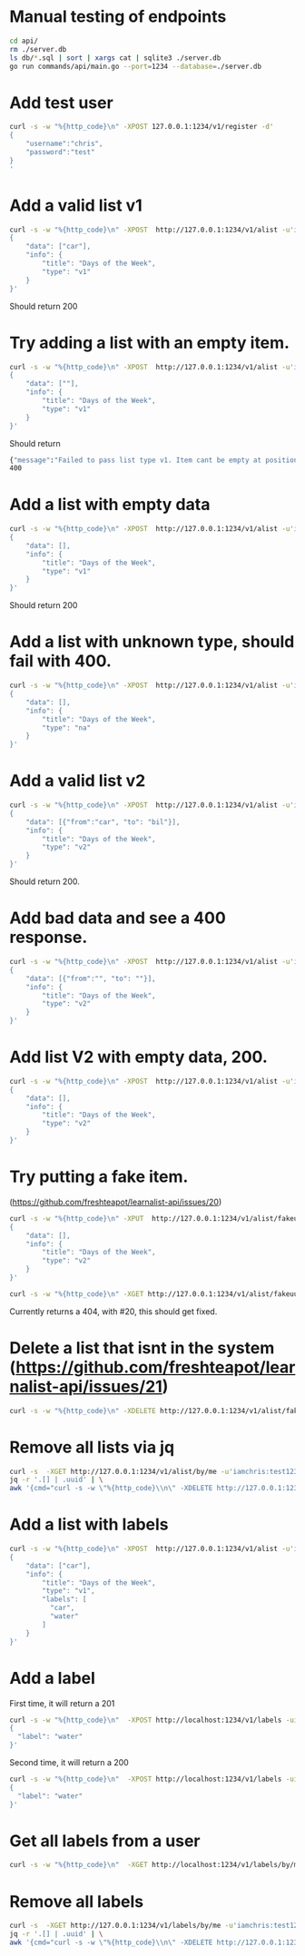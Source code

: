 # Manual testing of endpoints

```sh
cd api/
rm ./server.db
ls db/*.sql | sort | xargs cat | sqlite3 ./server.db
go run commands/api/main.go --port=1234 --database=./server.db
```

# Add test user
```sh
curl -s -w "%{http_code}\n" -XPOST 127.0.0.1:1234/v1/register -d'
{
    "username":"chris",
    "password":"test"
}
'
```

# Add a valid list v1
```sh
curl -s -w "%{http_code}\n" -XPOST  http://127.0.0.1:1234/v1/alist -u'iamchris:test123' -d'
{
    "data": ["car"],
    "info": {
        "title": "Days of the Week",
        "type": "v1"
    }
}'
```
Should return 200


# Try adding a list with an empty item.
```sh
curl -s -w "%{http_code}\n" -XPOST  http://127.0.0.1:1234/v1/alist -u'iamchris:test123' -d'
{
    "data": [""],
    "info": {
        "title": "Days of the Week",
        "type": "v1"
    }
}'
```
Should return
```sh
{"message":"Failed to pass list type v1. Item cant be empty at position 0"}
400
```

# Add a list with empty data
```sh
curl -s -w "%{http_code}\n" -XPOST  http://127.0.0.1:1234/v1/alist -u'iamchris:test123' -d'
{
    "data": [],
    "info": {
        "title": "Days of the Week",
        "type": "v1"
    }
}'
```
Should return 200


# Add a list with unknown type, should fail with 400.
```sh
curl -s -w "%{http_code}\n" -XPOST  http://127.0.0.1:1234/v1/alist -u'iamchris:test123' -d'
{
    "data": [],
    "info": {
        "title": "Days of the Week",
        "type": "na"
    }
}'
```

# Add a valid list v2
```sh
curl -s -w "%{http_code}\n" -XPOST  http://127.0.0.1:1234/v1/alist -u'iamchris:test123' -d'
{
    "data": [{"from":"car", "to": "bil"}],
    "info": {
        "title": "Days of the Week",
        "type": "v2"
    }
}'
```
Should return 200.


# Add bad data and see a 400 response.
```sh
curl -s -w "%{http_code}\n" -XPOST  http://127.0.0.1:1234/v1/alist -u'iamchris:test123' -d'
{
    "data": [{"from":"", "to": ""}],
    "info": {
        "title": "Days of the Week",
        "type": "v2"
    }
}'
```

# Add list V2 with empty data, 200.
```sh
curl -s -w "%{http_code}\n" -XPOST  http://127.0.0.1:1234/v1/alist -u'iamchris:test123' -d'
{
    "data": [],
    "info": {
        "title": "Days of the Week",
        "type": "v2"
    }
}'
```

# Try putting a fake item.
(https://github.com/freshteapot/learnalist-api/issues/20)
```sh
curl -s -w "%{http_code}\n" -XPUT  http://127.0.0.1:1234/v1/alist/fakeuuid123 -u'iamchris:test123' -d'
{
    "data": [],
    "info": {
        "title": "Days of the Week",
        "type": "v2"
    }
}'
```

```sh
curl -s -w "%{http_code}\n" -XGET http://127.0.0.1:1234/v1/alist/fakeuuid123 -u'iamchris:test123'
```
Currently returns a 404, with #20, this should get fixed.


# Delete a list that isnt in the system (https://github.com/freshteapot/learnalist-api/issues/21)
```sh
curl -s -w "%{http_code}\n" -XDELETE http://127.0.0.1:1234/v1/alist/fakeuuid123 -u'iamchris:test123'
```

# Remove all lists via jq
```sh
curl -s  -XGET http://127.0.0.1:1234/v1/alist/by/me -u'iamchris:test123' | \
jq -r '.[] | .uuid' | \
awk '{cmd="curl -s -w \"%{http_code}\\n\" -XDELETE http://127.0.0.1:1234/v1/alist/"$1" -u'iamchris:test123'";print(cmd);system(cmd)}'
```

# Add a list with labels
```sh
curl -s -w "%{http_code}\n" -XPOST  http://127.0.0.1:1234/v1/alist -u'iamchris:test123' -d'
{
    "data": ["car"],
    "info": {
        "title": "Days of the Week",
        "type": "v1",
        "labels": [
          "car",
          "water"
        ]
    }
}'
```


# Add a label
First time, it will return a 201
```sh
curl -s -w "%{http_code}\n"  -XPOST http://localhost:1234/v1/labels -uiamchris:test123 -d'
{
  "label": "water"
}'
```

Second time, it will return a 200
```sh
curl -s -w "%{http_code}\n"  -XPOST http://localhost:1234/v1/labels -uiamchris:test123 -d'
{
  "label": "water"
}'
```

# Get all labels from a user
```sh
curl -s -w "%{http_code}\n"  -XGET http://localhost:1234/v1/labels/by/me -u'iamchris:test123'
```

# Remove all labels
```sh
curl -s  -XGET http://127.0.0.1:1234/v1/labels/by/me -u'iamchris:test123' | \
jq -r '.[] | .uuid' | \
awk '{cmd="curl -s -w \"%{http_code}\\n\" -XDELETE http://127.0.0.1:1234/v1/labels/"$1" -u'iamchris:test123'";print(cmd);system(cmd)}'
```
